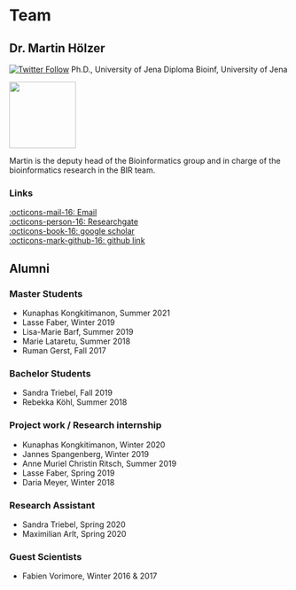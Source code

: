 # Team

## Dr. Martin Hölzer
[![Twitter Follow](https://img.shields.io/twitter/follow/martinhoelzer.svg?style=social)](https://twitter.com/martinhoelzer) 
Ph.D., University of Jena
Diploma Bioinf, University of Jena

<img src="../img/team/martin.png" width="120">

Martin is the deputy head of the Bioinformatics group and in charge of the bioinformatics research in the BIR team. 
<!--His area of expertise lies in cloud computing, workflow managers, containerization, nanopore sequencing, metagenomics, antibiotic resistance and plasmids.-->

### Links
[:octicons-mail-16: Email](mailto:hoelzer.martin@gmail.com)  
[:octicons-person-16: Researchgate](https://www.researchgate.net/profile/Christian_Brandt5)  
[:octicons-book-16: google scholar](https://scholar.google.com/citations?user=YSWxKeoAAAAJ&hl=en)  
[:octicons-mark-github-16: github link](https://github.com/hoelzer) 

<a target="_blank" href="https://github.com/hoelzer/"><i class="fab fa-github" style="color:black; font-size:24px;"></i></a>

<!--orcid: https://orcid.org/0000-0001-7090-8717-->



## Alumni

### Master Students
* Kunaphas Kongkitimanon, Summer 2021
* Lasse Faber, Winter 2019            
* Lisa-Marie Barf, Summer 2019
* Marie Lataretu, Summer 2018
* Ruman Gerst, Fall 2017

### Bachelor Students
* Sandra Triebel, Fall 2019
* Rebekka Köhl, Summer 2018

### Project work / Research internship
* Kunaphas Kongkitimanon, Winter 2020     
* Jannes Spangenberg, Winter 2019         
* Anne Muriel Christin Ritsch, Summer 2019
* Lasse Faber, Spring 2019
* Daria Meyer, Winter 2018

### Research Assistant
* Sandra Triebel, Spring 2020
* Maximilian Arlt, Spring 2020

### Guest Scientists
* Fabien Vorimore, Winter 2016 & 2017










